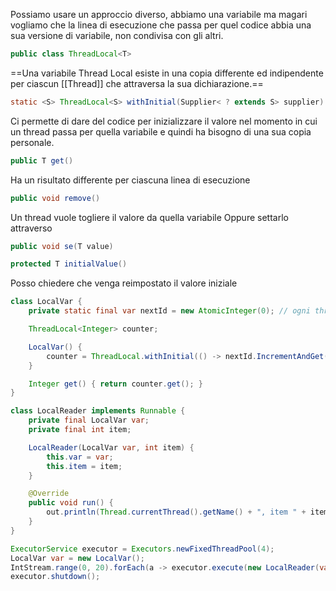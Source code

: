 Possiamo usare un approccio diverso, abbiamo una variabile ma magari vogliamo che la linea di esecuzione che passa per quel codice abbia una sua versione di variabile, non condivisa con gli altri.
```java
public class ThreadLocal<T>
```

==Una variabile Thread Local esiste in una copia differente ed indipendente per ciascun [[Thread]] che attraversa la sua dichiarazione.==

```java
static <S> ThreadLocal<S> withInitial(Supplier< ? extends S> supplier)
```

Ci permette di dare del codice per inizializzare il valore nel momento in cui un thread passa per quella variabile e quindi ha bisogno di una sua copia personale.

```java
public T get()
```
Ha un risultato differente per ciascuna linea di esecuzione

```java
public void remove()
```
Un thread vuole togliere il valore da quella variabile
Oppure settarlo attraverso
```java
public void se(T value)
```

```java
protected T initialValue()
```
Posso chiedere che venga reimpostato il valore iniziale

```java
class LocalVar {
	private static final var nextId = new AtomicInteger(0); // ogni thread accede sempre allo stesso, per quello si mette AtomicInteger

	ThreadLocal<Integer> counter;

	LocalVar() {
		counter = ThreadLocal.withInitial(() -> nextId.IncrementAndGet());
	}

	Integer get() { return counter.get(); }
}
```

```java
class LocalReader implements Runnable {
	private final LocalVar var;
	private final int item;

	LocalReader(LocalVar var, int item) {
		this.var = var;
		this.item = item;
	}

	@Override
	public void run() {
		out.println(Thread.currentThread().getName() + ", item " + item + ": read " + var.get());
	}
}
```

```java
ExecutorService executor = Executors.newFixedThreadPool(4);
LocalVar var = new LocalVar();
IntStream.range(0, 20).forEach(a -> executor.execute(new LocalReader(var, a)));
executor.shutdown();
```